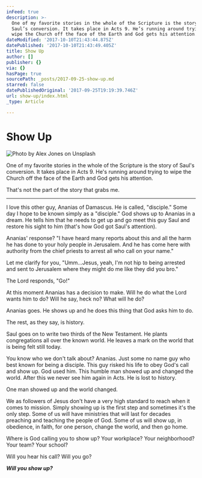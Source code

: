 ```yaml
---
inFeed: true
description: >-
  One of my favorite stories in the whole of the Scripture is the story of
  Saul’s conversion. It takes place in Acts 9. He’s running around trying to
  wipe the Church off the face of the Earth and God gets his attention. 
dateModified: '2017-10-10T21:43:44.875Z'
datePublished: '2017-10-10T21:43:49.405Z'
title: Show Up
author: []
publisher: {}
via: {}
hasPage: true
sourcePath: _posts/2017-09-25-show-up.md
starred: false
datePublishedOriginal: '2017-09-25T19:19:39.746Z'
url: show-up/index.html
_type: Article

---
```

# Show Up
![Photo by Alex Jones on Unsplash](https://the-grid-user-content.s3-us-west-2.amazonaws.com/a7783575-3b26-4069-bbee-fcaa383d79ec.jpg)

One of my favorite stories in the whole of the Scripture is the story of Saul's conversion. It takes place in Acts 9\. He's running around trying to wipe the Church off the face of the Earth and God gets his attention. 

That's not the part of the story that grabs me. 

---

I love this other guy, Ananias of Damascus. He is called, "disciple." Some day I hope to be known simply as a "disciple." God shows up to Ananias in a dream. He tells him that he needs to get up and go meet this guy Saul and restore his sight to him (that's how God got Saul's attention). 

Ananias' response? "I have heard many reports about this and all the harm he has done to your holy people in Jerusalem. And he has come here with authority from the chief priests to arrest all who call on your name." 

Let me clarify for you, "Umm...Jesus, yeah, I'm not hip to being arrested and sent to Jerusalem where they might do me like they did you bro." 

The Lord responds, "Go!" 

At this moment Ananias has a decision to make. Will he do what the Lord wants him to do? Will he say, heck no? What will he do? 

Ananias goes. He shows up and he does this thing that God asks him to do. 

The rest, as they say, is history. 

Saul goes on to write two thirds of the New Testament. He plants congregations all over the known world. He leaves a mark on the world that is being felt still today. 

You know who we don't talk about? Ananias. Just some no name guy who best known for being a disciple. This guy risked his life to obey God's call and show up. God used him. This humble man showed up and changed the world. After this we never see him again in Acts. He is lost to history. 

One man showed up and the world changed. 

We as followers of Jesus don't have a very high standard to reach when it comes to mission. Simply showing up is the first step and sometimes it's the only step. Some of us will have ministries that will last for decades preaching and teaching the people of God. Some of us will show up, in obedience, in faith, for one person, change the world, and then go home. 

Where is God calling you to show up? Your workplace? Your neighborhood? Your team? Your school? 

Will you hear his call? Will you go? 

_**Will you show up?**_